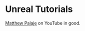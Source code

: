 # Unreal Tutorials

[Matthew Palaje](https://www.youtube.com/channel/UCqPKRjVm36xmxu1OiegTWWg) on YouTube in good.
